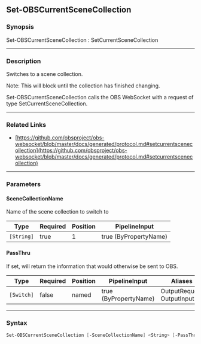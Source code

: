 Set-OBSCurrentSceneCollection
-----------------------------




### Synopsis
Set-OBSCurrentSceneCollection : SetCurrentSceneCollection



---


### Description

Switches to a scene collection.

Note: This will block until the collection has finished changing.


Set-OBSCurrentSceneCollection calls the OBS WebSocket with a request of type SetCurrentSceneCollection.



---


### Related Links
* [https://github.com/obsproject/obs-websocket/blob/master/docs/generated/protocol.md#setcurrentscenecollection](https://github.com/obsproject/obs-websocket/blob/master/docs/generated/protocol.md#setcurrentscenecollection)





---


### Parameters
#### **SceneCollectionName**

Name of the scene collection to switch to






|Type      |Required|Position|PipelineInput        |
|----------|--------|--------|---------------------|
|`[String]`|true    |1       |true (ByPropertyName)|



#### **PassThru**

If set, will return the information that would otherwise be sent to OBS.






|Type      |Required|Position|PipelineInput        |Aliases                      |
|----------|--------|--------|---------------------|-----------------------------|
|`[Switch]`|false   |named   |true (ByPropertyName)|OutputRequest<br/>OutputInput|





---


### Syntax
```PowerShell
Set-OBSCurrentSceneCollection [-SceneCollectionName] <String> [-PassThru] [<CommonParameters>]
```
